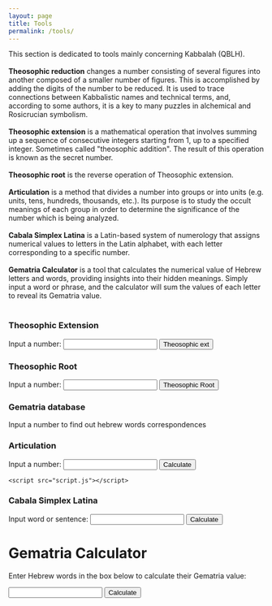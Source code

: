 ```yaml
---
layout: page
title: Tools
permalink: /tools/
---
```


This section is dedicated to tools mainly concerning Kabbalah (QBLH).<br><br>
<b>Theosophic reduction</b> changes a number consisting of several figures into another composed of a smaller number of figures. This is accomplished by adding the digits of the number to be reduced. It is used to trace connections between Kabbalistic names and technical terms, and, according to some authors, it is a key to many puzzles in alchemical and Rosicrucian symbolism.<br><br> 
<b>Theosophic extension</b> is a mathematical operation that involves summing up a sequence of consecutive integers starting from 1, up to a specified integer. Sometimes called "theosophic addition". The result of this operation is known as the secret number.<br><br>
<b>Theosophic root</b> is the reverse operation of Theosophic extension.<br><br> 
<b>Articulation</b> is a method that divides a number into groups or into units (e.g. units, tens, hundreds, thousands, etc.). Its purpose is to study the occult meanings of each group in order to determine the significance of the number which is being analyzed.<br><br>
<b>Cabala Simplex Latina</b> is a Latin-based system of numerology that assigns numerical values to letters in the Latin alphabet, with each letter corresponding to a specific number.<br><br>
<b>Gematria Calculator</b> is a tool that calculates the numerical value of Hebrew letters and words, providing insights into their hidden meanings. Simply input a word or phrase, and the calculator will sum the values of each letter to reveal its Gematria value.<br><br>
 


<h3>Theosophic Extension</h3>
<label for="input-text">Input a number:</label>
<input type="text" id="input-number">
<button onclick="calculateTeosophicExtension()">Theosophic ext</button>
<p id="result"></p>

<h3>Theosophic Root</h3>
<label for="input-text">Input a number:</label>
<input type="text" id="input">
<button id="btn">Theosophic Root</button>
<div id="output"></div>




<script>
function calculateTeosophicExtension() {
  var inputNumber = document.getElementById("input-number").value; // Recupera il valore inserito nella casella di testo
  var teosophicSum = 0;
  for (var i = 1; i <= inputNumber; i++) {
    teosophicSum += i;
  }
  document.getElementById("result").innerHTML = "The theosophic extension of " + inputNumber + " is " + teosophicSum;
}
function calculateTeosophicNumber(number) {
  let sum = 0;
  
  for (let i = 1; i <= number; i++) {
    sum += i;
    
    if (sum === number) {
      return i;
    }
  }
  
  return null; // se non viene trovato alcun numero, restituisce null
}

document.getElementById("btn").addEventListener("click", function() {
  let input = document.getElementById("input").value;
  let result = calculateTeosophicNumber(parseInt(input));
  
  if (result !== null) {
    document.getElementById("output").innerHTML = "The theosophic root of " + input + " is " + result;
  } else {
    document.getElementById("output").innerHTML = "The number " + input + " is not a theosophic extension";
  }
});
</script>

<h3>Gematria database</h3>
Input a number to find out hebrew words correspondences




<html>
<head>
	<title>Number Divider</title>
	<meta charset="UTF-8">
	<meta name="viewport" content="width=device-width, initial-scale=1.0">
  <h3>Articulation</h3>
	</head>
<body>
	<label for="input-text">Input a number:</label>
	<input type="text" id="number-input">
	<button id="calculate-button">Calculate</button>
	<p id="output1"></p>

	<script src="script.js"></script>
</body>
</html>

<script>


// Get the necessary elements from the DOM
const numberInput = document.getElementById("number-input");
const calculateButton = document.getElementById("calculate-button");
const outputElement = document.getElementById("output1");

// Add an event listener to the button
calculateButton.addEventListener("click", function() {
    // Get the input value and convert it to a number
    let inputValue = Number(numberInput.value);

    // Divide the number into units
    const units = [1000000000000, 100000000000, 10000000000, 1000000000, 100000000, 10000000, 10000000, 1000000, 100000, 10000, 1000, 100, 10, 1];
    let result = "";
    let foundNonZero = false;
    for (let i = 0; i < units.length; i++) {
        const unitValue = Math.floor(inputValue / units[i]);
        if (unitValue > 0 || foundNonZero) {
            foundNonZero = true;
            result += unitValue * units[i] + ";";
        }
        inputValue -= unitValue * units[i];
    }

    // Display the output
    if (!foundNonZero) {
        outputElement.textContent = inputValue;
    } else {
        outputElement.textContent = result.slice(0, -1); // Remove the last semicolon
    }
});
</script>

<html>

<body>
	<h3>Cabala Simplex Latina</h3>
	<label for="input-text">Input word or sentence:</label>
	<input type="text" id="input-text">
	<button onclick="calculate()">Calculate</button>
	<p id="output-art"></p>

	
</body>
</html>

<script>

		function calculate() {
			// Get the input text
			const inputText = document.getElementById("input-text").value.toUpperCase();

			// Map each letter to its corresponding number value
			const letterValues = {
				"A": 1,
				"B": 2,
				"C": 3,
				"D": 4,
				"E": 5,
				"F": 6,
				"G": 7,
				"H": 8,
				"I": 9,
				"L": 10,
				"M": 11,
				"N": 12,
				"O": 13,
				"P": 14,
				"Q": 15,
				"R": 16,
				"S": 17,
				"T": 18,
				"U": 19,
				"V": 20,
				"Z": 21
			};

			// Calculate the sum of the letter values
			let sum = 0;
			for (let i = 0; i < inputText.length; i++) {
				const letter = inputText.charAt(i);
				if (letter in letterValues) {
					sum += letterValues[letter];
				}
			}

			// Output the result
			document.getElementById("output-art").innerHTML = "Result: " + sum;
		}
</script>




<html>
  <head>
    <meta charset="UTF-8">
    <title>Gematria Calculator</title>
  </head>
  <body>
    <h1>Gematria Calculator</h1>
    <p>Enter Hebrew words in the box below to calculate their Gematria value:</p>
    <input type="text" id="input" />
    <button onclick="calculate()">Calculate</button>
    <p id="output"></p>
   
  </body>
</html>

<script>
     const gematriaTable = {
    "א": 1,
    "ב": 2,
    "ג": 3,
    "ד": 4,
    "ה": 5,
    "ו": 6,
    "ז": 7,
    "ח": 8,
    "ט": 9,
    "י": 10,
    "כ": 20,
    "ל": 30,
    "מ": 40,
    "נ": 50,
    "ס": 60,
    "ע": 70,
    "פ": 80,
    "צ": 90,
    "ק": 100,
    "ר": 200,
    "ש": 300,
    "ת": 400,
    "ם": 40,
    "ן": 50,
    "ף": 80,
    "ץ": 90,
    "ך": 20
  };
      
      function calculate() {
        const input = document.getElementById("input").value;
        let gematriaValue = 0;
        for (let i = 0; i < input.length; i++) {
          const letterValue = gematriaTable[input[i]];
          if (letterValue) {
            gematriaValue += letterValue;
          }
        }
        document.getElementById("output").innerHTML = "Gematria value: " + gematriaValue;
      }
</script>